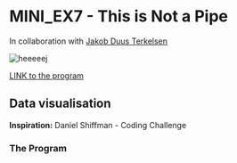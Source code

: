 # MINI_EX7 - This is Not a Pipe
In collaboration with [Jakob Duus Terkelsen](https://github.com/jduust)

![heeeeej](https://github.com/madsdixen/mini_ex/blob/master/mini_ex8/Capture.PNG?raw=true)

[LINK to the program](https://rawgit.com/madsdixen/mini_ex/master/mini_ex8/index.html)

## Data visualisation

**Inspiration:** Daniel Shiffman - Coding Challenge

### The Program



